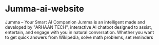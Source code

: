 # Jumma-ai-website
Jumma – Your Smart AI Companion Jumma is an intelligent made and developed by "ARHAAN TECH", interactive AI chatbot designed to assist, entertain, and engage with you in natural conversation. Whether you want to get quick answers from Wikipedia, solve math problems, set reminders
